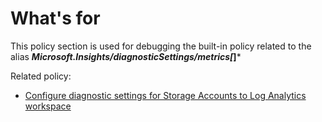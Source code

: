 # What's for
This policy section is used for debugging the built-in policy related to the alias ***Microsoft.Insights/diagnosticSettings/metrics[*]***

Related policy:
- [Configure diagnostic settings for Storage Accounts to Log Analytics workspace](https://ms.portal.azure.com/#view/Microsoft_Azure_Policy/PolicyDetailBlade/definitionId/%2Fproviders%2FMicrosoft.Authorization%2FpolicyDefinitions%2F34c877ad-507e-4c82-993e-3452a6e0ad3c)
